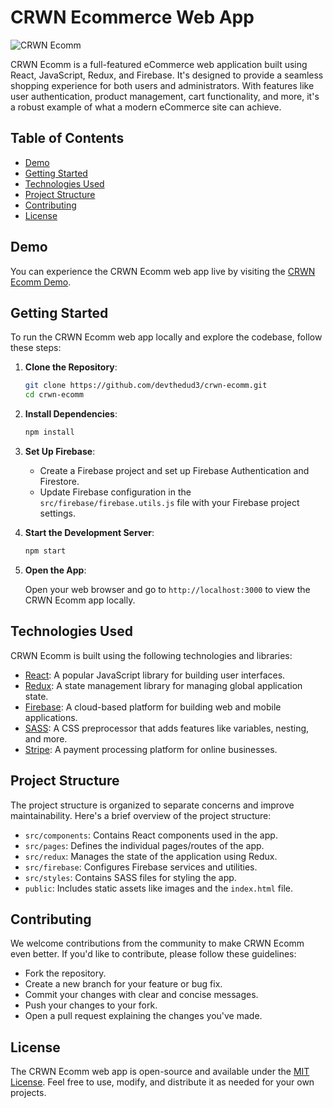 # CRWN Ecommerce Web App

![CRWN Ecomm](crwn-ecomm-screenshot.png)

CRWN Ecomm is a full-featured eCommerce web application built using React, JavaScript, Redux, and Firebase. It's designed to provide a seamless shopping experience for both users and administrators. With features like user authentication, product management, cart functionality, and more, it's a robust example of what a modern eCommerce site can achieve.

## Table of Contents

- [Demo](#demo)
- [Getting Started](#getting-started)
- [Technologies Used](#technologies-used)
- [Project Structure](#project-structure)
- [Contributing](#contributing)
- [License](#license)

## Demo

You can experience the CRWN Ecomm web app live by visiting the [CRWN Ecomm Demo](https://crwn-ecomm.vercel.app/).

## Getting Started

To run the CRWN Ecomm web app locally and explore the codebase, follow these steps:

1. **Clone the Repository**:

   ```bash
   git clone https://github.com/devthedud3/crwn-ecomm.git
   cd crwn-ecomm
   ```

2. **Install Dependencies**:

   ```bash
   npm install
   ```

3. **Set Up Firebase**:

   - Create a Firebase project and set up Firebase Authentication and Firestore.
   - Update Firebase configuration in the `src/firebase/firebase.utils.js` file with your Firebase project settings.

4. **Start the Development Server**:

   ```bash
   npm start
   ```

5. **Open the App**:

   Open your web browser and go to `http://localhost:3000` to view the CRWN Ecomm app locally.

## Technologies Used

CRWN Ecomm is built using the following technologies and libraries:

- [React](https://reactjs.org/): A popular JavaScript library for building user interfaces.
- [Redux](https://redux.js.org/): A state management library for managing global application state.
- [Firebase](https://firebase.google.com/): A cloud-based platform for building web and mobile applications.
- [SASS](https://sass-lang.com/): A CSS preprocessor that adds features like variables, nesting, and more.
- [Stripe](https://stripe.com/): A payment processing platform for online businesses.

## Project Structure

The project structure is organized to separate concerns and improve maintainability. Here's a brief overview of the project structure:

- `src/components`: Contains React components used in the app.
- `src/pages`: Defines the individual pages/routes of the app.
- `src/redux`: Manages the state of the application using Redux.
- `src/firebase`: Configures Firebase services and utilities.
- `src/styles`: Contains SASS files for styling the app.
- `public`: Includes static assets like images and the `index.html` file.

## Contributing

We welcome contributions from the community to make CRWN Ecomm even better. If you'd like to contribute, please follow these guidelines:

- Fork the repository.
- Create a new branch for your feature or bug fix.
- Commit your changes with clear and concise messages.
- Push your changes to your fork.
- Open a pull request explaining the changes you've made.

## License

The CRWN Ecomm web app is open-source and available under the [MIT License](LICENSE). Feel free to use, modify, and distribute it as needed for your own projects.